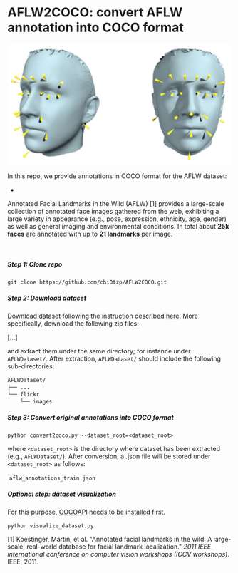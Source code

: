 # AFLW2COCO: convert AFLW annotation into COCO format

![AFLW](aflw_cover.jpg)



In this repo, we provide annotations in COCO format for the AFLW dataset:

- 





Annotated Facial Landmarks in the Wild (AFLW) [1] provides a large-scale collection of annotated face images gathered from the web, exhibiting a large variety in appearance (e.g., pose, expression, ethnicity, age, gender) as well as general imaging and environmental conditions. In total about **25k faces** are annotated with up to **21 landmarks** per image.

​           

##### Step 1: Clone repo

~~~
git clone https://github.com/chi0tzp/AFLW2COCO.git
~~~



##### Step 2: Download dataset

Download dataset following the instruction described [here](https://www.tugraz.at/institute/icg/research/team-bischof/lrs/downloads/aflw/). More specifically, download the following zip files:

[...]

and extract them under the same directory; for instance under `AFLWDataset/`. After extraction, `AFLWDataset/` should include the following sub-directories:

~~~
AFLWDataset/
├── ...
└── flickr
    └── images
~~~



##### Step 3: Convert original annotations into COCO format 

~~~
python convert2coco.py --dataset_root=<dataset_root>
~~~

where `<dataset_root>` is the directory where dataset has been extracted (e.g.,  `AFLWDataset/`). After conversion, a .json file will be stored under `<dataset_root>` as follows:

​	`aflw_annotations_train.json`



##### Optional step: dataset visualization 

For this purpose, [COCOAPI](https://github.com/cocodataset/cocoapi) needs to be installed first.



~~~
python visualize_dataset.py
~~~







[1] Koestinger, Martin, et al. "Annotated facial landmarks in the wild: A large-scale, real-world database for 
facial landmark localization." *2011 IEEE international conference on computer vision workshops (ICCV  workshops)*. IEEE, 2011.
